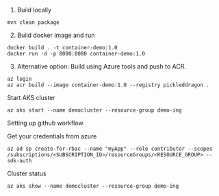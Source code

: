 1. Build locally
```shell
mvn clean package
```
2. Build docker image and run
```shell
docker build . -t container-demo:1.0
docker run -d -p 8080:8080 container-demo:1.0
```
3. Alternative option: Build using Azure tools and push to ACR.
```shell
az login
az acr build --image container-demo:1.0 --registry pickleddragon .
```

Start AKS cluster
```shell
az aks start --name democluster --resource-group demo-ing
```

Setting up github workflow

Get your credentials from azure
```shell
az ad sp create-for-rbac --name "myApp" --role contributor --scopes /subscriptions/<SUBSCRIPTION_ID>/resourceGroups/<RESOURCE_GROUP> --sdk-auth
```

Cluster status
```shell
az aks show --name democluster --resource-group demo-ing
```